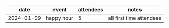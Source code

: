 date       | event      | attendees | notes
---------- | ---------- | --------- | -----
2024-01-09 | happy hour | 5         | all first time attendees
